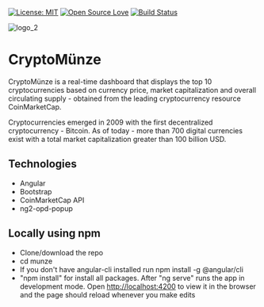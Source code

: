 [![License: MIT](https://img.shields.io/badge/License-MIT-green.svg)](https://opensource.org/licenses/MIT)
[![Open Source Love](https://badges.frapsoft.com/os/v1/open-source.svg?v=103)](https://github.com/ellerbrock/open-source-badges/)
[![Build Status](https://travis-ci.org/marcionitao/munze.svg?branch=master)](https://travis-ci.org/marcionitao/munze)

![logo_2](https://user-images.githubusercontent.com/3647246/29043383-3f1e9e0c-7bbb-11e7-8bfe-a09cd72a4ccd.png)

# CryptoMünze

CryptoMünze is a real-time dashboard that displays the top 10 cryptocurrencies based on currency price, market capitalization and overall circulating supply - obtained from the leading cryptocurrency resource CoinMarketCap.

Cryptocurrencies emerged in 2009 with the first decentralized cryptocurrency - Bitcoin. As of today - more than 700 digital currencies exist with a total market capitalization greater than 100 billion USD.

## Technologies

- Angular
- Bootstrap
- CoinMarketCap API
- ng2-opd-popup

## Locally using npm

- Clone/download the repo
- cd munze
- If you don't have angular-cli installed run npm install -g @angular/cli
- "npm install" for install all packages. After "ng serve" runs the app in development mode.
Open <http://localhost:4200> to view it in the browser and the page should reload whenever you make edits
